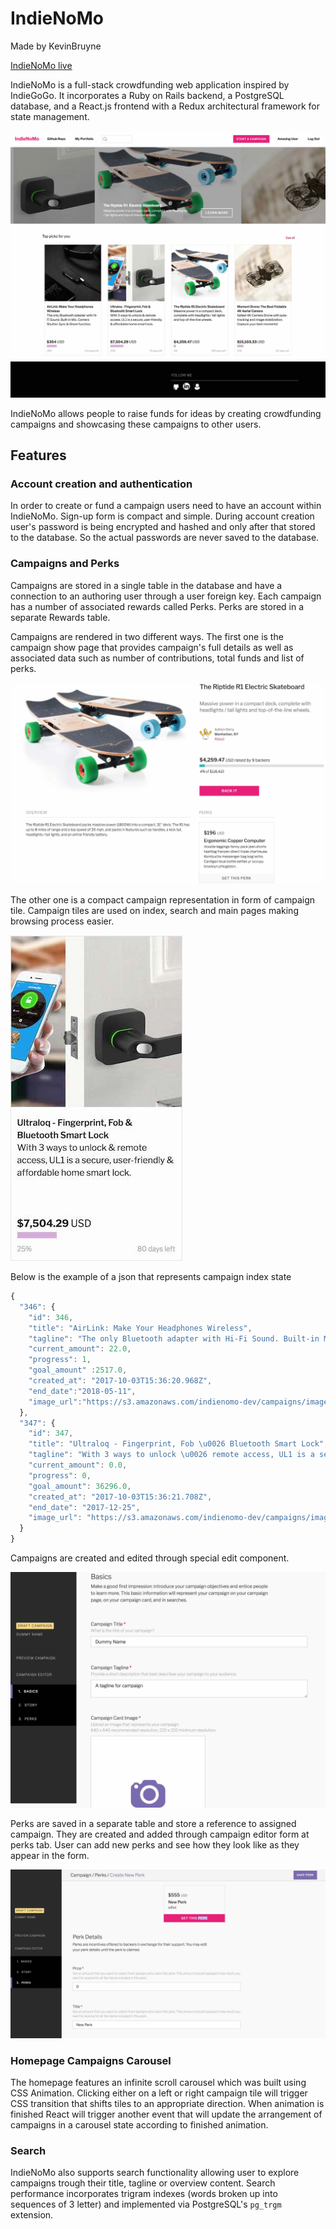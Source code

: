 # IndieNoMo

Made by KevinBruyne

[IndieNoMo live][heroku]

[heroku]: https://indienomo.herokuapp.com/

IndieNoMo is a full-stack crowdfunding web application inspired by IndieGoGo. It incorporates a Ruby on
Rails backend, a PostgreSQL database, and a React.js frontend with a Redux architectural framework for state management.

![indienomo-Homepage](/app/assets/images/indienomo_homepage.jpg)

IndieNoMo allows people to raise funds for ideas by creating crowdfunding campaigns and showcasing these campaigns to other users.

## Features

### Account creation and authentication
In order to create or fund a campaign users need to have an account within IndieNoMo. Sign-up form is compact and simple. During account creation user's password is being encrypted and hashed and only after that stored to the database. So the actual passwords are never saved to the database.   

### Campaigns and Perks

Campaigns are stored in a single table in the database and have a connection to an authoring user through a user foreign key. Each campaign has a number of associated rewards called Perks. Perks are stored in a separate Rewards table.

Campaigns are rendered in two different ways. The first one is the campaign show page that provides campaign's full details as well as associated data such as number of contributions, total funds and list of perks.

![campaign-showpage](/app/assets/images/campaign-showpage.jpg)

The other one is a compact campaign representation in form of campaign tile. Campaign tiles are used on index, search and main pages making browsing process easier.

![campaign-tile](/app/assets/images/campaign-tile.jpg)

Below is the example of a json that represents campaign index state

```Javascript
{
  "346": {
    "id": 346,
    "title": "AirLink: Make Your Headphones Wireless",
    "tagline": "The only Bluetooth adapter with Hi-Fi Sound. Built-in Mic. Camera Shutter. Sync \u0026 Share function.",
    "current_amount": 22.0,
    "progress": 1,
    "goal_amount" :2517.0,
    "created_at": "2017-10-03T15:36:20.968Z",
    "end_date":"2018-05-11",
    "image_url":"https://s3.amazonaws.com/indienomo-dev/campaigns/image_urls/000/000/346/original/edegmngdlrb8pbqq3mwe.jpg?1507044980"
  },
  "347": {
    "id": 347,
    "title": "Ultraloq - Fingerprint, Fob \u0026 Bluetooth Smart Lock",
    "tagline": "With 3 ways to unlock \u0026 remote access, UL1 is a secure, user-friendly \u0026 affordable home smart lock.",
    "current_amount": 0.0,
    "progress": 0,
    "goal_amount": 36296.0,
    "created_at": "2017-10-03T15:36:21.708Z",
    "end_date": "2017-12-25",
    "image_url": "https://s3.amazonaws.com/indienomo-dev/campaigns/image_urls/000/000/347/original/mcye1urqyrfcbkddesus.jpg?1507044981"
  }
}
```

Campaigns are created and edited through special edit component.

![campaign-edit](/app/assets/images/campaign_edit.jpg)

Perks are saved in a separate table and store a reference to assigned campaign. They are created and added through campaign editor form at perks tab. User can add new perks and see how they look like as they appear in the form.

![perk-create](/app/assets/images/perk-create.jpg)

### Homepage Campaigns Carousel

The homepage features an infinite scroll carousel which was built using CSS Animation. Clicking either on a left or right campaign tile will trigger CSS transition that shifts tiles to an appropriate direction. When animation is finished React will trigger another event that will update the arrangement of campaigns in a carousel state according to finished animation.

### Search

IndieNoMo also supports search functionality allowing user to explore campaigns trough their title, tagline or overview content. Search performance incorporates trigram indexes (words broken up into sequences of 3 letter) and implemented via PostgreSQL's `pg_trgm` extension.
